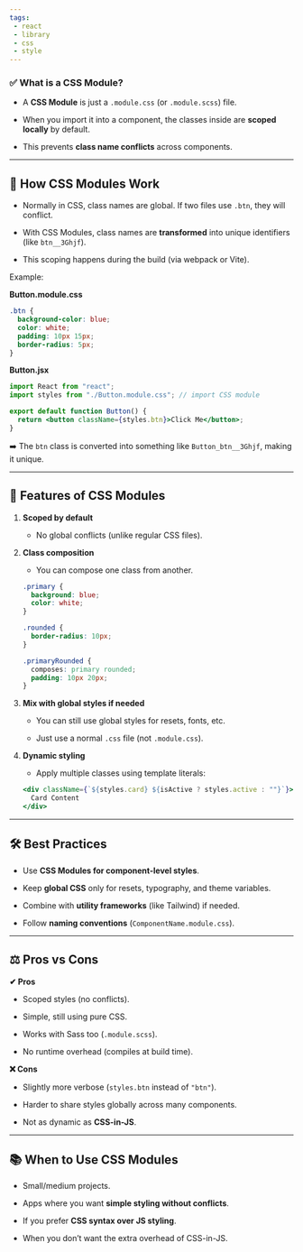 ```yaml
---
tags: 
 - react
 - library
 - css
 - style
---
```


### ✅ What is a CSS Module?

- A **CSS Module** is just a `.module.css` (or `.module.scss`) file.
    
- When you import it into a component, the classes inside are **scoped locally** by default.
    
- This prevents **class name conflicts** across components.
    

---

## 🔧 How CSS Modules Work

- Normally in CSS, class names are global. If two files use `.btn`, they will conflict.
    
- With CSS Modules, class names are **transformed** into unique identifiers (like `btn__3Ghjf`).
    
- This scoping happens during the build (via webpack or Vite).
    

Example:

**Button.module.css**

```css
.btn {
  background-color: blue;
  color: white;
  padding: 10px 15px;
  border-radius: 5px;
}
```

**Button.jsx**

```jsx
import React from "react";
import styles from "./Button.module.css"; // import CSS module

export default function Button() {
  return <button className={styles.btn}>Click Me</button>;
}
```

➡️ The `btn` class is converted into something like `Button_btn__3Ghjf`, making it unique.

---

## 📌 Features of CSS Modules

1. **Scoped by default**
    
    - No global conflicts (unlike regular CSS files).
        
2. **Class composition**
    
    - You can compose one class from another.
        
    
    ```css
    .primary {
      background: blue;
      color: white;
    }
    
    .rounded {
      border-radius: 10px;
    }
    
    .primaryRounded {
      composes: primary rounded;
      padding: 10px 20px;
    }
    ```
    
3. **Mix with global styles if needed**
    
    - You can still use global styles for resets, fonts, etc.
        
    - Just use a normal `.css` file (not `.module.css`).
        
4. **Dynamic styling**
    
    - Apply multiple classes using template literals:
        
    
    ```jsx
    <div className={`${styles.card} ${isActive ? styles.active : ""}`}>
      Card Content
    </div>
    ```
    

---

## 🛠️ Best Practices

- Use **CSS Modules for component-level styles**.
    
- Keep **global CSS** only for resets, typography, and theme variables.
    
- Combine with **utility frameworks** (like Tailwind) if needed.
    
- Follow **naming conventions** (`ComponentName.module.css`).
    

---

## ⚖️ Pros vs Cons

**✔ Pros**

- Scoped styles (no conflicts).
    
- Simple, still using pure CSS.
    
- Works with Sass too (`.module.scss`).
    
- No runtime overhead (compiles at build time).
    

**❌ Cons**

- Slightly more verbose (`styles.btn` instead of `"btn"`).
    
- Harder to share styles globally across many components.
    
- Not as dynamic as **CSS-in-JS**.
    

---

## 📚 When to Use CSS Modules

- Small/medium projects.
    
- Apps where you want **simple styling without conflicts**.
    
- If you prefer **CSS syntax over JS styling**.
    
- When you don’t want the extra overhead of CSS-in-JS.
    
